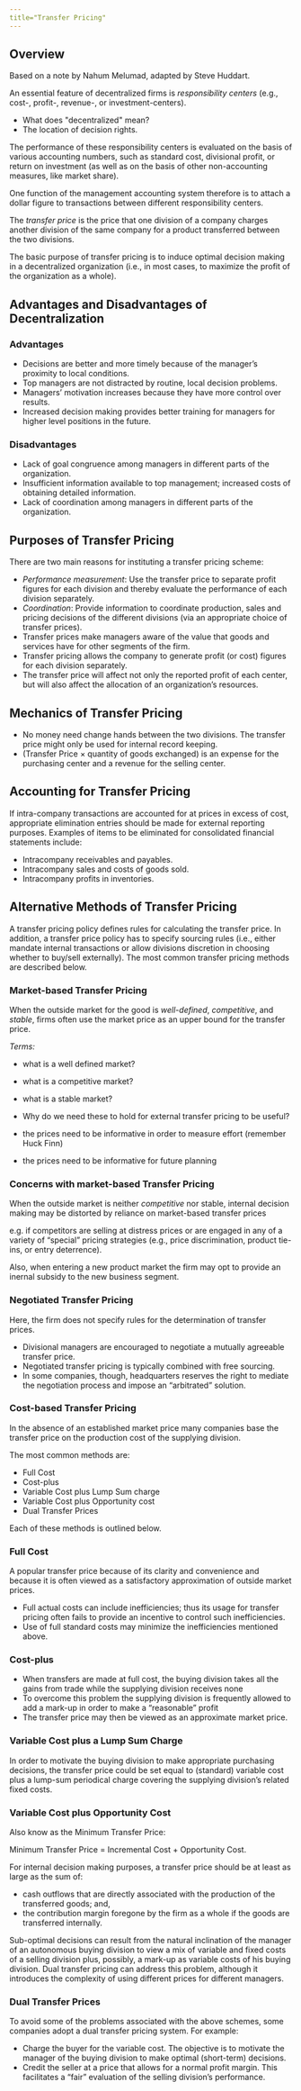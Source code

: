 ```yaml
---
title="Transfer Pricing"
---
```

<!-- there is a  bit of intro to this in the end of the prev lecture -->

## Overview

Based on a note by Nahum Melumad, adapted by Steve Huddart.

An essential feature of decentralized firms is _responsibility centers_ (e.g.,
cost-, profit-, revenue-, or investment-centers).

- What does "decentralized" mean?
- The location of decision rights.

The performance of these responsibility centers is evaluated on the basis of
various accounting numbers, such as standard cost, divisional profit, or return
on investment (as well as on the basis of other non-accounting measures, like
market share). 


One function of the management accounting system therefore is to
attach a dollar figure to transactions between different responsibility
centers. 

The _transfer price_ is the price that one division of a company
charges another division of the same company for a product transferred between
the two divisions.

The basic purpose of transfer pricing is to induce optimal decision making in a
decentralized organization (i.e., in most cases, to maximize the profit of the
organization as a whole).

## Advantages and Disadvantages of Decentralization

### Advantages

- Decisions are better and more timely because of the manager’s proximity to
  local conditions.
- Top managers are not distracted by routine, local decision problems.
- Managers’ motivation increases because they have more control over results.
- Increased decision making provides better training for managers for higher
  level positions in the future.

### Disadvantages

- Lack of goal congruence among managers in different parts of the
  organization.
- Insufficient information available to top management; increased costs of
  obtaining detailed information.
- Lack of coordination among managers in different parts of the organization.

## Purposes of Transfer Pricing

There are two main reasons for instituting a transfer pricing scheme:

- _Performance measurement_: Use the transfer price to separate profit figures
  for each division and thereby evaluate the performance of each division
  separately.
- _Coordination_: Provide information to coordinate production, sales and
  pricing decisions of the different divisions (via an appropriate choice of
  transfer prices).
- Transfer prices make managers aware of the value that goods
  and services have for other segments of the firm.
- Transfer pricing allows the company to generate profit (or cost) figures for
  each division separately.
- The transfer price will affect not only the reported profit of each center,
  but will also affect the allocation of an organization’s resources.

## Mechanics of Transfer Pricing

- No money need change hands between the two divisions. The transfer price might
only be used for internal record keeping. 
- (Transfer Price × quantity of goods
exchanged) is an expense for the purchasing center and a revenue for the
selling center.

## Accounting for Transfer Pricing


If intra-company transactions are accounted for at prices in excess of cost,
appropriate elimination entries should be made for external reporting purposes.
Examples of items to be eliminated for consolidated financial statements
include:

- Intracompany receivables and payables.
- Intracompany sales and costs of goods sold.
- Intracompany profits in inventories.

## Alternative Methods of Transfer Pricing

A transfer pricing policy defines rules for calculating the transfer price. In
addition, a transfer price policy has to specify sourcing rules (i.e., either
mandate internal transactions or allow divisions discretion in choosing whether
to buy/sell externally). The most common transfer pricing methods are described
below.

### Market-based Transfer Pricing

When the outside market for the good is _well-defined_, _competitive_, and _stable_,
firms often use the market price as an upper bound for the transfer price.

_Terms:_
- what is a well defined market?
- what is a competitive market?
- what is a stable market?

- Why do we need these to hold for external transfer pricing to be useful?

- the prices need to be informative in order to measure effort (remember Huck Finn)
- the prices need to be informative for future planning 

### Concerns with market-based Transfer Pricing

When the outside market is neither _competitive_ nor stable, internal decision
making may be distorted by reliance on market-based transfer prices

e.g. if competitors are selling at distress prices or are engaged in any of a
variety of “special” pricing strategies (e.g., price discrimination, product
tie-ins, or entry deterrence). 

Also, when entering a new product market the firm may opt to provide an inernal
subsidy to the new business segment.

### Negotiated Transfer Pricing 

Here, the firm does not specify rules for the determination of transfer prices.

- Divisional managers are encouraged to negotiate a mutually agreeable transfer
  price. 
- Negotiated transfer pricing is typically combined with free sourcing. 
- In some companies, though, headquarters reserves the right to mediate the
  negotiation process and impose an “arbitrated” solution.

### Cost-based Transfer Pricing

In the absence of an established market price many companies base the transfer
price on the production cost of the supplying division.

The most common methods are:

- Full Cost
- Cost-plus
- Variable Cost plus Lump Sum charge
- Variable Cost plus Opportunity cost
- Dual Transfer Prices

Each of these methods is outlined below.

### Full Cost

A popular transfer price because of its clarity and convenience and because it
is often viewed as a satisfactory approximation of outside market prices.

- Full actual costs can include inefficiencies; thus its usage for transfer
  pricing often fails to provide an incentive to control such inefficiencies.
- Use of full standard costs may minimize the inefficiencies mentioned above.

### Cost-plus

- When transfers are made at full cost, the buying division takes all the gains
  from trade while the supplying division receives none
- To overcome this problem the supplying division is frequently allowed to add
  a mark-up in order to make a “reasonable” profit
- The transfer price may then be viewed as an approximate market price.


### Variable Cost plus a Lump Sum Charge

In order to motivate the buying division to make appropriate purchasing
decisions, the transfer price could be set equal to (standard) variable cost
plus a lump-sum periodical charge covering the supplying division’s related
fixed costs.

### Variable Cost plus Opportunity Cost

Also know as the Minimum Transfer Price:

Minimum Transfer Price = Incremental Cost + Opportunity Cost.

For internal decision making purposes, a transfer price should be at least as
large as the sum of:

- cash outflows that are directly associated with the production of the
  transferred goods; and,
- the contribution margin foregone by the firm as a whole if the goods are
  transferred internally.

Sub-optimal decisions can result from the natural inclination of the manager of
an autonomous buying division to view a mix of variable and fixed costs of a
selling division plus, possibly, a mark-up as variable costs of his buying
division. Dual transfer pricing can address this problem, although it
introduces the complexity of using different prices for different managers.

### Dual Transfer Prices

To avoid some of the problems associated with the above schemes, some companies
adopt a dual transfer pricing system. For example:
- Charge the buyer for the variable cost. The objective is to motivate the
  manager of the buying division to make optimal (short-term) decisions.
- Credit the seller at a price that allows for a normal profit margin. This
  facilitates a “fair” evaluation of the selling division’s performance.

<!-- note that there is a good example that needs to be converted here -->
<!-- the information below prob goes into the second lecture -->
